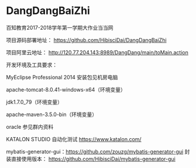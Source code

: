 # DangDangBaiZhi
百知教育2017-2018学年第一学期大作业当当网

项目源码部署地址：
https://github.com/HibisciDai/DangDangBaiZhi

项目阿里云地址：
http://120.77.204.143:8989/DangDang/main/toMain.action

开发环境及工具要求：

MyEclipse Professional 2014 安装包见机房电脑

apache-tomcat-8.0.41-windows-x64（环境变量）

jdk1.7.0_79（环境变量）

apache-maven-3.5.0-bin（环境变量）

oracle 参见群内资料

KATALON STUDIO 自动化测试 https://www.katalon.com/

mybatis-generator-gui：https://github.com/zouzg/mybatis-generator-gui
封装直接使用版本：
https://github.com/HibisciDai/mybatis-generator-gui
